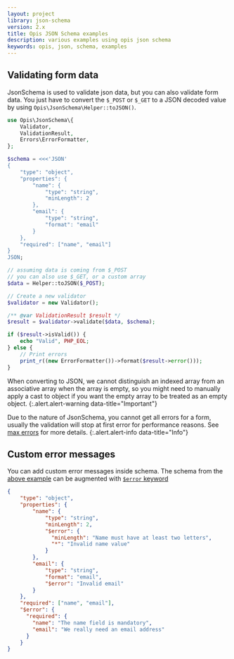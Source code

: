 ```yaml
---
layout: project
library: json-schema
version: 2.x
title: Opis JSON Schema examples
description: various examples using opis json schema
keywords: opis, json, schema, examples
---
```


## Validating form data

JsonSchema is used to validate json data, but you can also validate form data.
You just have to convert the `$_POST` or `$_GET` to a JSON decoded value 
by using `Opis\JsonSchema\Helper::toJSON()`.

```php
use Opis\JsonSchema\{
    Validator,
    ValidationResult,
    Errors\ErrorFormatter,
};

$schema = <<<'JSON'
{
    "type": "object",
    "properties": {
        "name": {
            "type": "string",
            "minLength": 2
        },
        "email": {
            "type": "string",
            "format": "email"
        }
    },
    "required": ["name", "email"]
}
JSON;

// assuming data is coming from $_POST
// you can also use $_GET, or a custom array
$data = Helper::toJSON($_POST);

// Create a new validator
$validator = new Validator();

/** @var ValidationResult $result */
$result = $validator->validate($data, $schema);

if ($result->isValid()) {
    echo "Valid", PHP_EOL;
} else {
    // Print errors
    print_r((new ErrorFormatter())->format($result->error()));
}

```

When converting to JSON, we cannot distinguish an indexed array from an associative array
when the array is empty, so you might need to manually apply a cast to object if you want the empty array 
to be treated as an empty object.
{:.alert.alert-warning data-title="Important"}

Due to the nature of JsonSchema, you cannot get all errors for a form, usually the validation will stop at first error
for performance reasons. See [max errors](php-validator.html#max-errors) for more details.
{:.alert.alert-info data-title="Info"}

## Custom error messages

You can add custom error messages inside schema. The schema from the [above example](#validating-form-data) can
be augmented with [`$error` keyword](errors.html)

```json
{
    "type": "object",
    "properties": {
        "name": {
            "type": "string",
            "minLength": 2,
            "$error": {
              "minLength": "Name must have at least two letters",
              "*": "Invalid name value"
            }
        },
        "email": {
            "type": "string",
            "format": "email",
            "$error": "Invalid email"
        }
    },
    "required": ["name", "email"],
    "$error": {
      "required": {
        "name": "The name field is mandatory",
        "email": "We really need an email address"
      }
    }
}
```